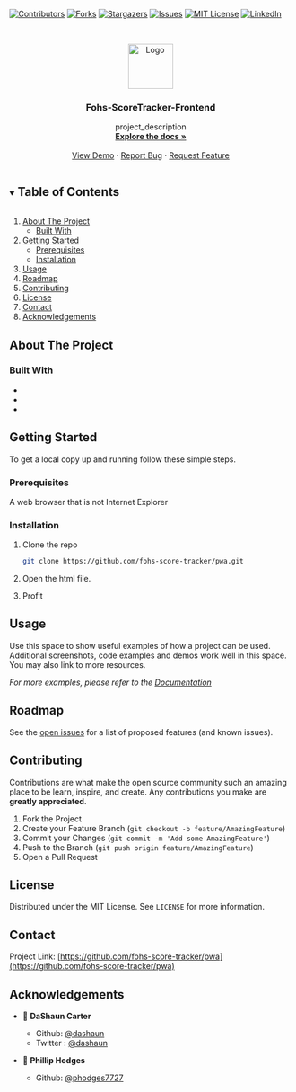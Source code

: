 <!--
*** Thanks for checking out the Best-README-Template. If you have a suggestion
*** that would make this better, please fork the repo and create a pull request
*** or simply open an issue with the tag "enhancement".
*** Thanks again! Now go create something AMAZING! :D
***
***
***
*** To avoid retyping too much info. Do a search and replace for the following:
*** fohs-score-tracker, pwa, twitter_handle, email, fohs-score-tracker, project_description
-->



<!-- PROJECT SHIELDS -->
<!--
*** I'm using markdown "reference style" links for readability.
*** Reference links are enclosed in brackets [ ] instead of parentheses ( ).
*** See the bottom of this document for the declaration of the reference variables
*** for contributors-url, forks-url, etc. This is an optional, concise syntax you may use.
*** https://www.markdownguide.org/basic-syntax/#reference-style-links
-->
[![Contributors][contributors-shield]][contributors-url]
[![Forks][forks-shield]][forks-url]
[![Stargazers][stars-shield]][stars-url]
[![Issues][issues-shield]][issues-url]
[![MIT License][license-shield]][license-url]
[![LinkedIn][linkedin-shield]][linkedin-url]



<!-- PROJECT LOGO -->
<br />
<p align="center">
  <a href="https://github.com/fohs-score-tracker/pwa">
    <img src="images/logo.png" alt="Logo" width="80" height="80">
  </a>

  <h3 align="center">Fohs-ScoreTracker-Frontend</h3>

  <p align="center">
    project_description
    <br />
    <a href="https://github.com/fohs-score-tracker/pwa"><strong>Explore the docs »</strong></a>
    <br />
    <br />
    <a href="https://github.com/fohs-score-tracker/pwa">View Demo</a>
    ·
    <a href="https://github.com/fohs-score-tracker/pwa/issues">Report Bug</a>
    ·
    <a href="https://github.com/fohs-score-tracker/pwa/issues">Request Feature</a>
  </p>
</p>



<!-- TABLE OF CONTENTS -->
<details open="open">
  <summary><h2 style="display: inline-block">Table of Contents</h2></summary>
  <ol>
    <li>
      <a href="#about-the-project">About The Project</a>
      <ul>
        <li><a href="#built-with">Built With</a></li>
      </ul>
    </li>
    <li>
      <a href="#getting-started">Getting Started</a>
      <ul>
        <li><a href="#prerequisites">Prerequisites</a></li>
        <li><a href="#installation">Installation</a></li>
      </ul>
    </li>
    <li><a href="#usage">Usage</a></li>
    <li><a href="#roadmap">Roadmap</a></li>
    <li><a href="#contributing">Contributing</a></li>
    <li><a href="#license">License</a></li>
    <li><a href="#contact">Contact</a></li>
    <li><a href="#acknowledgements">Acknowledgements</a></li>
  </ol>
</details>



<!-- ABOUT THE PROJECT -->
## About The Project

<!-- [![Product Name Screen Shot][product-screenshot]](https://example.com) --> 

<!--Here's a blank template to get started:
**To avoid retyping too much info. Do a search and replace with your text editor for the following:**
`fohs-score-tracker`, `pwa`, `twitter_handle`, `email`, `fohs-score-tracker`, `project_description`
--> 

### Built With

* []()
* []()
* []()



<!-- GETTING STARTED -->
## Getting Started

To get a local copy up and running follow these simple steps.

### Prerequisites
A web browser that is not Internet Explorer

### Installation

1. Clone the repo
   ```sh
   git clone https://github.com/fohs-score-tracker/pwa.git
   ```
2. Open the html file.

3. Profit 

<!-- USAGE EXAMPLES -->
## Usage

Use this space to show useful examples of how a project can be used. Additional screenshots, code examples and demos work well in this space. You may also link to more resources.

_For more examples, please refer to the [Documentation](https://example.com)_



<!-- ROADMAP -->
## Roadmap

See the [open issues](https://github.com/fohs-score-tracker/pwa/issues) for a list of proposed features (and known issues).



<!-- CONTRIBUTING -->
## Contributing

Contributions are what make the open source community such an amazing place to be learn, inspire, and create. Any contributions you make are **greatly appreciated**.

1. Fork the Project
2. Create your Feature Branch (`git checkout -b feature/AmazingFeature`)
3. Commit your Changes (`git commit -m 'Add some AmazingFeature'`)
4. Push to the Branch (`git push origin feature/AmazingFeature`)
5. Open a Pull Request



<!-- LICENSE -->
## License

Distributed under the MIT License. See `LICENSE` for more information.



<!-- CONTACT -->
## Contact

<!-- Your Name - [@twitter_handle](https://twitter.com/twitter_handle) - email --> 

Project Link: [https://github.com/fohs-score-tracker/pwa](https://github.com/fohs-score-tracker/pwa)



<!-- ACKNOWLEDGEMENTS -->
## Acknowledgements

* 👤 **DaShaun Carter**
     - Github: [@dashaun](https://github.com/dashaun)
     - Twitter : [@dashaun](https://twitter.com/dashaun/)



 * 👤 **Phillip Hodges**
     - Github: [@phodges7727](https://github.com/phodges7727)






<!-- MARKDOWN LINKS & IMAGES -->
<!-- https://www.markdownguide.org/basic-syntax/#reference-style-links -->
[contributors-shield]: https://img.shields.io/github/contributors/fohs-score-tracker/pwa.svg?style=for-the-badge
[contributors-url]: https://github.com/fohs-score-tracker/pwa/graphs/contributors
[forks-shield]: https://img.shields.io/github/forks/fohs-score-tracker/pwa.svg?style=for-the-badge
[forks-url]: https://github.com/fohs-score-tracker/pwa/network/members
[stars-shield]: https://img.shields.io/github/stars/fohs-score-tracker/pwa.svg?style=for-the-badge
[stars-url]: https://github.com/fohs-score-tracker/pwa/stargazers
[issues-shield]: https://img.shields.io/github/issues/fohs-score-tracker/pwa.svg?style=for-the-badge
[issues-url]: https://github.com/fohs-score-tracker/pwa/issues
[license-shield]: https://img.shields.io/github/license/fohs-score-tracker/pwa.svg?style=for-the-badge
[license-url]: https://github.com/fohs-score-tracker/pwa/blob/master/LICENSE.txt
[linkedin-shield]: https://img.shields.io/badge/-LinkedIn-black.svg?style=for-the-badge&logo=linkedin&colorB=555
[linkedin-url]: https://linkedin.com/in/fohs-score-tracker
